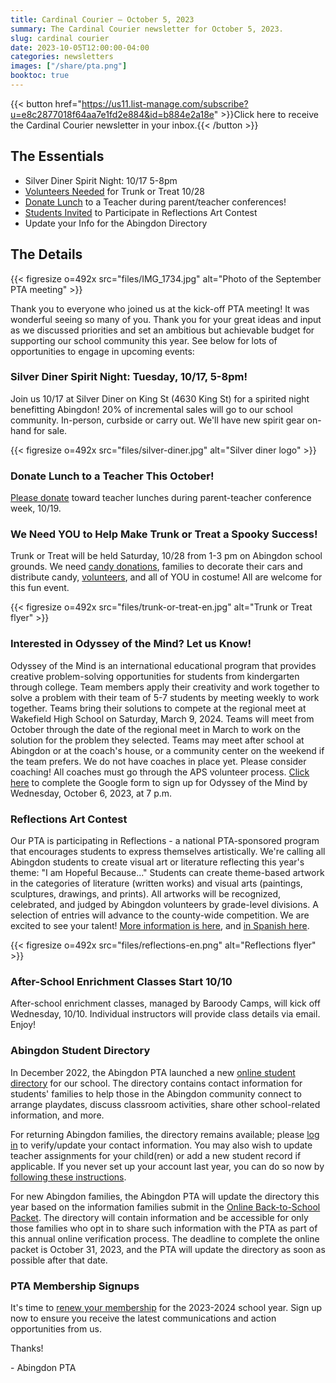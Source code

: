 ```yaml
---
title: Cardinal Courier — October 5, 2023
summary: The Cardinal Courier newsletter for October 5, 2023.
slug: cardinal courier
date: 2023-10-05T12:00:00-04:00
categories: newsletters
images: ["/share/pta.png"]
booktoc: true
---
```


{{< button href="https://us11.list-manage.com/subscribe?u=e8c2877018f64aa7e1fd2e884&id=b884e2a18e" >}}Click here to receive the Cardinal Courier newsletter in your inbox.{{< /button >}}

## The Essentials

- Silver Diner Spirit Night: 10/17 5-8pm
- [Volunteers Needed](https://docs.google.com/forms/d/e/1FAIpQLScaHcqXP6ak0Q-Jr50qd-ilBG4Gt7EpA5Wu9yqiIo44yMZMNQ/viewform) for Trunk or Treat 10/28
- [Donate Lunch](https://abingdonpta.memberhub.com/store/items/934749) to a Teacher during parent/teacher conferences!
- [Students Invited](/reflections) to Participate in Reflections Art Contest 
- Update your Info for the Abingdon Directory

## The Details

{{< figresize o=492x src="files/IMG_1734.jpg" alt="Photo of the September PTA meeting" >}}

Thank you to everyone who joined us at the kick-off PTA meeting! It was wonderful seeing so many of you. Thank you for your great ideas and input as we discussed priorities and set an ambitious but achievable budget for supporting our school community this year. See below for lots of opportunities to engage in upcoming events:

### Silver Diner Spirit Night: Tuesday, 10/17, 5-8pm!

Join us 10/17 at Silver Diner on King St (4630 King St) for a spirited night benefitting Abingdon! 20% of incremental sales will go to our school community. In-person, curbside or carry out. We'll have new spirit gear on-hand for sale.

{{< figresize o=492x src="files/silver-diner.jpg" alt="Silver diner logo" >}}

### Donate Lunch to a Teacher This October!

[Please donate](https://abingdonpta.memberhub.com/store/items/934749) toward teacher lunches during parent-teacher conference week, 10/19.

### We Need YOU to Help Make Trunk or Treat a Spooky Success!

Trunk or Treat will be held Saturday, 10/28 from 1-3 pm on Abingdon school grounds. We need [candy donations](https://www.amazon.com/hz/wishlist/ls/FVMZN0UJ9M30), families to decorate their cars and distribute candy, [volunteers](https://docs.google.com/forms/d/e/1FAIpQLScaHcqXP6ak0Q-Jr50qd-ilBG4Gt7EpA5Wu9yqiIo44yMZMNQ/viewform), and all of YOU in costume! All are welcome for this fun event.

{{< figresize o=492x src="files/trunk-or-treat-en.jpg" alt="Trunk or Treat flyer" >}}

### Interested in Odyssey of the Mind? Let us Know!

Odyssey of the Mind is an international educational program that provides creative problem-solving opportunities for students from kindergarten through college. Team members apply their creativity and work together to solve a problem with their team of 5-7 students by meeting weekly to work together. Teams bring their solutions to compete at the regional meet at Wakefield High School on Saturday, March 9, 2024. Teams will meet from October through the date of the regional meet in March to work on the solution for the problem they selected. Teams may meet after school at Abingdon or at the coach's house, or a community center on the weekend if the team prefers. We do not have coaches in place yet. Please consider coaching! All coaches must go through the APS volunteer process. [Click here](https://docs.google.com/forms/d/e/1FAIpQLSdAaqt8znJMzxFO-KxTCY1oBHHsDqyOp8aSqmjnLs4BYkrWfg/viewform) to complete the Google form to sign up for Odyssey of the Mind by Wednesday, October 6, 2023, at 7 p.m.

### Reflections Art Contest

Our PTA is participating in Reflections - a national PTA-sponsored program that encourages students to express themselves artistically. We're calling all Abingdon students to create visual art or literature reflecting this year's theme: "I am Hopeful Because..." Students can create theme-based artwork in the categories of literature (written works) and visual arts (paintings, sculptures, drawings, and prints). All artworks will be recognized, celebrated, and judged by Abingdon volunteers by grade-level divisions. A selection of entries will advance to the county-wide competition. We are excited to see your talent! [More information is here](/reflections), and [in Spanish here](/es/reflections).

{{< figresize o=492x src="files/reflections-en.png" alt="Reflections flyer" >}}

### After-School Enrichment Classes Start 10/10

After-school enrichment classes, managed by Baroody Camps, will kick off Wednesday, 10/10. Individual instructors will provide class details via email. Enjoy! 

### Abingdon Student Directory

In December 2022, the Abingdon PTA launched a new [online student directory](https://abingdonpta.membershiptoolkit.com/) for our school. The directory contains contact information for students' families to help those in the Abingdon community connect to arrange playdates, discuss classroom activities, share other school-related information, and more.

For returning Abingdon families, the directory remains available; please [log in](https://abingdonpta.membershiptoolkit.com/) to verify/update your contact information. You may also wish to update teacher assignments for your child(ren) or add a new student record if applicable. If you never set up your account last year, you can do so now by [following these instructions](/2022/12/01/directory/).

For new Abingdon families, the Abingdon PTA will update the directory this year based on the information families submit in the [Online Back-to-School Packet](https://www.apsva.us/registration/online-back-to-school-packet/). The directory will contain information and be accessible for only those families who opt in to share such information with the PTA as part of this annual online verification process. The deadline to complete the online packet is October 31, 2023, and the PTA will update the directory as soon as possible after that date.

### PTA Membership Signups

It's time to [renew your membership](/join/) for the 2023-2024 school year. Sign up now to ensure you receive the latest communications and action opportunities from us. 

Thanks!

\- Abingdon PTA